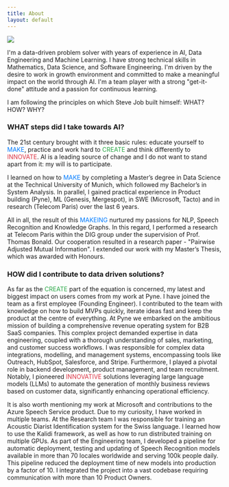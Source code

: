 ```yaml
---
title: About
layout: default
---
```


<div class="row content-row">
<div class="col-12 col-sm-4">
    <img src="{{ site.baseurl }}/images/bio.jpg">
</div>
<div class="col-12 col-sm-8">
    <p>I'm a data-driven problem solver with years of experience in AI, Data Engineering and Machine Learning. 
    I have strong technical skills in Mathematics, Data Science, and Software Engineering. 
    I'm driven by the desire to work in growth environment and committed to make a meaningful impact on the world through AI. 
    I'm a team player with a strong "get-it-done" attitude and a passion for continuous learning.
</div>
</div>

<div>
    <p>I am following the principles on which Steve Job built himself: WHAT? HOW? WHY?</p>
    <h3>WHAT steps did I take towards AI?</h3>
    <p>The 21st century brought with it three basic rules: educate yourself to <span style="color: #007BFF;">MAKE</span>, practice and work hard to <span style="color: #28A745;">CREATE</span> and think differently to <span style="color: #DC3545;">INNOVATE</span>. AI is a leading source of change and I do not want to stand apart from it: my will is to participate.</p>
    <p>I learned on how to <span style="color: #007BFF;">MAKE</span> by completing a Master’s degree in Data Science at the Technical University of Munich, which followed my Bachelor’s in System Analysis. In parallel, I gained practical experience in Product building (Pyne), ML (Genesis, Mergespot), in SWE (Microsoft, Tacto) and in research (Telecom Paris) over the last 6 years.</p>
    <p>All in all, the result of this <span style="color: #007BFF;">MAKEING</span> nurtured my passions for NLP, Speech Recognition and Knowledge Graphs. In this regard, I performed a research at Telecom Paris within the DIG group under the supervision of Prof. Thomas Bonald. Our cooperation resulted in a research paper - "Pairwise Adjusted Mutual Information". I extended our work with my Master’s Thesis, which was awarded with Honours.</p>
    <h3>HOW did I contribute to data driven solutions?</h3>
    <p>As far as the <span style="color: #28A745;">CREATE</span> part of the equation is concerned, my latest and biggest impact on users comes from my work at Pyne. I have joined the team as a first employee (Founding Engineer). I contributed to the team with knowledge on how to build MVPs quickly, iterate ideas fast and keep the product at the centre of everything. At Pyne we embarked on the ambitious mission of building a comprehensive revenue operating system for B2B SaaS companies. This complex project demanded expertise in data engineering, coupled with a thorough understanding of sales, marketing, and customer success workflows. I was responsible for complex data integrations, modelling, and management systems, encompassing tools like Outreach, HubSpot, Salesforce, and Stripe. Furthermore, I played a pivotal role in backend development, product management, and team recruitment. Notably, I pioneered <span style="color: #DC3545;">INNOVATIVE</span> solutions leveraging large language models (LLMs) to automate the generation of monthly business reviews based on customer data, significantly enhancing operational efficiency.</p>
    <p>It is also worth mentioning my work at Microsoft and contributions to the Azure Speech Service product. Due to my curiosity, I have worked in multiple teams. At the Research team I was responsible for training an Acoustic Diarist Identification system for the Swiss language. I learned how to use the Kalidi framework, as well as how to run distributed training on multiple GPUs. As part of the Engineering team, I developed a pipeline for automatic deployment, testing and updating of Speech Recognition models available in more than 70 locales worldwide and serving 100k people daily. This pipeline reduced the deployment time of new models into production by a factor of 10. I integrated the project into a vast codebase requiring communication with more than 10 Product Owners.</p>
</div>

